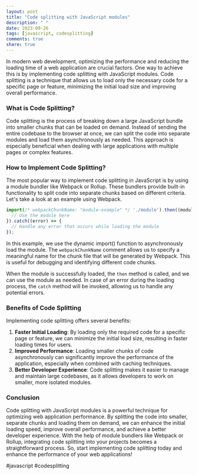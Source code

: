 ```yaml
---
layout: post
title: "Code splitting with JavaScript modules"
description: " "
date: 2023-09-26
tags: [javascript, codesplitting]
comments: true
share: true
---
```


In modern web development, optimizing the performance and reducing the loading time of a web application are crucial factors. One way to achieve this is by implementing code splitting with JavaScript modules. Code splitting is a technique that allows us to load only the necessary code for a specific page or feature, minimizing the initial load size and improving overall performance.

### What is Code Splitting?

Code splitting is the process of breaking down a large JavaScript bundle into smaller chunks that can be loaded on demand. Instead of sending the entire codebase to the browser at once, we can split the code into separate modules and load them asynchronously as needed. This approach is especially beneficial when dealing with large applications with multiple pages or complex features.

### How to Implement Code Splitting?

The most popular way to implement code splitting in JavaScript is by using a module bundler like Webpack or Rollup. These bundlers provide built-in functionality to split code into separate chunks based on different criteria. Let's take a look at an example using Webpack.

```javascript
import(/* webpackChunkName: "module-example" */ './module').then((module) => {
  // Use the module here
}).catch((error) => {
  // Handle any error that occurs while loading the module
});
```
In this example, we use the dynamic import() function to asynchronously load the module. The `webpackChunkName` comment allows us to specify a meaningful name for the chunk file that will be generated by Webpack. This is useful for debugging and identifying different code chunks.

When the module is successfully loaded, the `then` method is called, and we can use the module as needed. In case of an error during the loading process, the `catch` method will be invoked, allowing us to handle any potential errors.

### Benefits of Code Splitting

Implementing code splitting offers several benefits:

1. **Faster Initial Loading**: By loading only the required code for a specific page or feature, we can minimize the initial load size, resulting in faster loading times for users.
2. **Improved Performance**: Loading smaller chunks of code asynchronously can significantly improve the performance of the application, especially when combined with caching techniques.
3. **Better Developer Experience**: Code splitting makes it easier to manage and maintain large codebases, as it allows developers to work on smaller, more isolated modules.

### Conclusion

Code splitting with JavaScript modules is a powerful technique for optimizing web application performance. By splitting the code into smaller, separate chunks and loading them on demand, we can enhance the initial loading speed, improve overall performance, and achieve a better developer experience. With the help of module bundlers like Webpack or Rollup, integrating code splitting into your projects becomes a straightforward process. So, start implementing code splitting today and enhance the performance of your web applications!

\#javascript #codesplitting